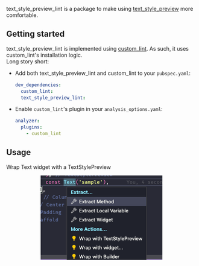 text_style_preview_lint is a package to make using [text_style_preview] more comfortable.

## Getting started

text_style_preview_lint is implemented using [custom_lint]. As such, it uses custom_lint's installation logic.  
Long story short:

- Add both text_style_preview_lint and custom_lint to your `pubspec.yaml`:
  ```yaml
  dev_dependencies:
    custom_lint:
    text_style_preview_lint:
  ```
- Enable `custom_lint`'s plugin in your `analysis_options.yaml`:

  ```yaml
  analyzer:
    plugins:
      - custom_lint
  ```

## Usage

Wrap Text widget with a TextStylePreview

<p align="center">
  <img src="https://raw.githubusercontent.com/K9i-0/text_style_preview/main/WrapWithTextStylePreview.png" alt="text_style_preview" />
</p>

[text_style_preview]: https://pub.dev/packages/text_style_preview
[text_style_preview_lint]: https://pub.dev/packages/text_style_preview_lint
[custom_lint]: https://pub.dev/packages/custom_lint